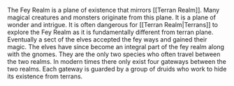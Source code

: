 The Fey Realm is a plane of existence that mirrors [[Terran Realm]]. Many magical creatures and monsters originate from this plane. It is a plane of wonder and intrigue. It is often dangerous for [[Terran Realm|Terrans]] to explore the Fey Realm as it is fundamentally different from terran plane. Eventually a sect of the elves accepted the fey ways and gained their magic. The elves have since become an integral part of the fey realm along with the gnomes. They are the only two species who often travel between the two realms. In modern times there only exist four gateways between the two realms. Each gateway is guarded by a group of druids who work to hide its existence from terrans. 

